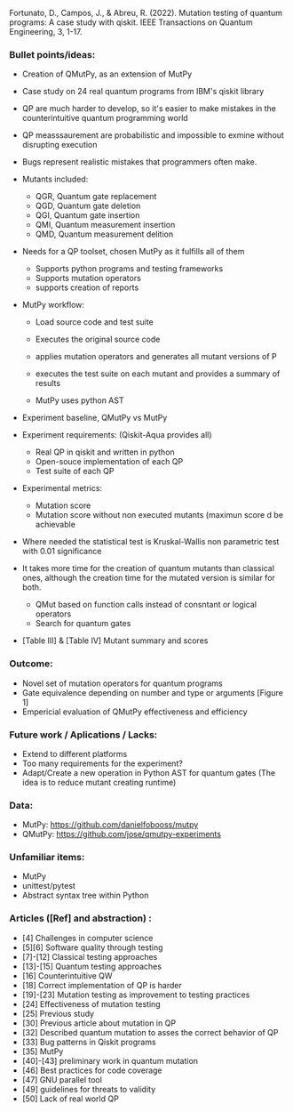 Fortunato, D., Campos, J., & Abreu, R. (2022). Mutation testing of quantum programs: A case study with qiskit. IEEE Transactions on Quantum Engineering, 3, 1-17.

### Bullet points/ideas:
* Creation of QMutPy, as an extension of MutPy
* Case study on 24 real quantum programs from IBM's qiskit library
* QP are much harder to develop, so it's easier to make mistakes in the counterintuitive quantum programming world
* QP measssaurement are probabilistic and impossible to exmine without disrupting execution
* Bugs represent realistic mistakes that programmers often make.
* Mutants included:
  * QGR, Quantum gate replacement
  * QGD, Quantum gate deletion
  * QGI, Quantum gate insertion
  * QMI, Quantum measurement insertion
  * QMD, Quantum measurement delition

* Needs for a QP toolset, chosen MutPy as it fulfills all of them
  * Supports python programs and testing frameworks
  * Supports mutation operators
  * supports creation of reports

* MutPy workflow:
  * Load source code and test suite
  * Executes the original source code
  * applies mutation operators and generates all mutant versions of P
  * executes the test suite on each mutant and provides a summary of results

  * MutPy uses python AST

* Experiment baseline, QMutPy vs MutPy

* Experiment requirements: (Qiskit-Aqua provides all)
  * Real QP in qiskit and written in python
  * Open-souce implementation of each QP
  * Test suite of each QP

* Experimental metrics:
  * Mutation score
  * Mutation score without non executed mutants (maximun score d be achievable

* Where needed the statistical test is Kruskal-Wallis non parametric test with 0.01 significance

* It takes more time for the creation of quantum mutants than classical ones, although the creation time for the mutated version is similar for both.
  * QMut based on function calls instead of consntant or logical operators
  * Search for quantum gates

* [Table III] & [Table IV] Mutant summary and scores


### Outcome:
* Novel set of mutation operators for quantum programs
* Gate equivalence depending on number and type or arguments [Figure 1]
* Empericial evaluation of QMutPy effectiveness and efficiency

### Future work / Aplications / Lacks:
* Extend to different platforms
* Too many requirements for the experiment?
* Adapt/Create a new operation in Python AST for quantum gates (The idea is to reduce mutant creating runtime)

### Data:
* MutPy: https://github.com/danielfobooss/mutpy
* QMutPy: https://github.com/jose/qmutpy-experiments

### Unfamiliar items:
* MutPy
* unittest/pytest
* Abstract syntax tree within Python

### Articles ([Ref] and abstraction) :
* [4] Challenges in computer science
* [5][6] Software quality through testing
* [7]-[12] Classical testing approaches
* [13]-[15] Quantum testing approaches
* [16] Counterintuitive QW
* [18] Correct implementation of QP is harder
* [19]-[23] Mutation testing as improvement to testing practices
* [24] Effectiveness of mutation testing
* [25] Previous study
* [30] Previous article about mutation in QP
* [32] Described quantum mutation to asses the correct behavior of QP
* [33] Bug patterns in Qiskit programs
* [35] MutPy
* [40]-[43] preliminary work in quantum mutation
* [46] Best practices for code coverage
* [47] GNU parallel tool
* [49] guidelines for threats to validity
* [50] Lack of real world QP







